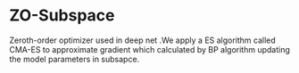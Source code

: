 # ZO-Subspace
Zeroth-order optimizer used in deep net .We apply a ES algorithm called CMA-ES to approximate gradient which calculated by BP algorithm updating the model parameters in subsapce.
